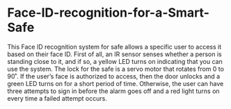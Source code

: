 # Face-ID-recognition-for-a-Smart-Safe
This Face ID recognition system for safe allows a specific user to access it based on their face ID. First of all, an IR sensor senses whether a person is standing close to it, and if so, a yellow LED turns on indicating that you can use the system. The lock for the safe is a servo motor that rotates from 0 to 90˚. If the user’s face is authorized to access, then the door unlocks and a green LED turns on for a short period of time. Otherwise, the user can have three attempts to sign in before the alarm goes off and a red light turns on every time a failed attempt occurs. 

